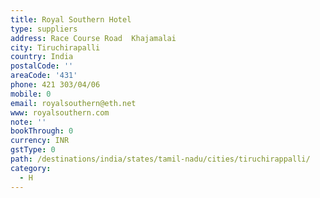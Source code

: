 ```yaml
---
title: Royal Southern Hotel
type: suppliers
address: Race Course Road  Khajamalai
city: Tiruchirapalli
country: India
postalCode: ''
areaCode: '431'
phone: 421 303/04/06
mobile: 0
email: royalsouthern@eth.net
www: royalsouthern.com
note: ''
bookThrough: 0
currency: INR
gstType: 0
path: /destinations/india/states/tamil-nadu/cities/tiruchirappalli/
category:
  - H
---
```


